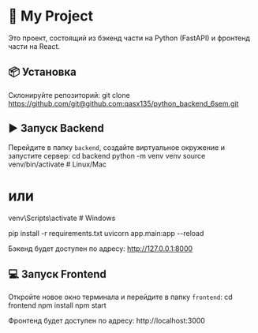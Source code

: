# 📁 My Project

Это проект, состоящий из бэкенд части на Python (FastAPI) и фронтенд части на React.

## 📦 Установка

Склонируйте репозиторий:
git clone https://github.com/git@github.com:qasx135/python_backend_6sem.git

## ▶️ Запуск Backend

Перейдите в папку `backend`, создайте виртуальное окружение и запустите сервер:
cd backend
python -m venv venv
source venv/bin/activate  # Linux/Mac
# или
venv\Scripts\activate     # Windows

pip install -r requirements.txt
uvicorn app.main:app --reload

Бэкенд будет доступен по адресу: http://127.0.0.1:8000

## 💻 Запуск Frontend

Откройте новое окно терминала и перейдите в папку `frontend`:
cd frontend
npm install
npm start

Фронтенд будет доступен по адресу: http://localhost:3000